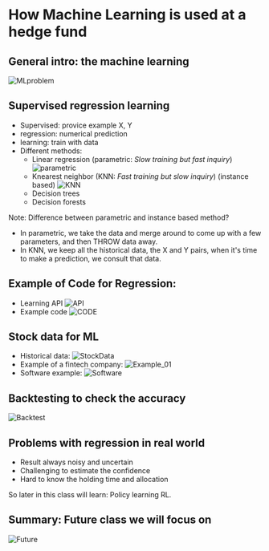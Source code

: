 # How Machine Learning is used at a hedge fund
## General intro: the machine learning
![MLproblem](https://raw.githubusercontent.com/suereey/ML4T_summer_study/main/03_screenshot/01_GeneralMLproblem.PNG)
## Supervised regression learning
- Supervised: provice example X, Y
- regression: numerical prediction
- learning: train with data
- Different methods:
    - Linear regression (parametric: *Slow training but fast inquiry*)
        ![parametric](https://raw.githubusercontent.com/suereey/ML4T_summer_study/main/03_screenshot/07_Regression_Parametric.PNG)
    - Knearest neighbor (KNN: *Fast training but slow inquiry*) (instance based)
        ![KNN](https://raw.githubusercontent.com/suereey/ML4T_summer_study/main/03_screenshot/08_Regression_KNN.PNG)
    - Decision trees
    - Decision forests

Note: Difference between parametric and instance based method?

- In parametric, we take the data and merge around to come up with a few parameters, and then THROW data away.
- In KNN, we keep all the historical data, the X and Y pairs, when it's time to make a prediction, we consult that data.
## Example of Code for Regression:
- Learning API
    ![API](https://raw.githubusercontent.com/suereey/ML4T_summer_study/main/03_screenshot/10_LearningAPI.PNG)
- Example code
    ![CODE](https://raw.githubusercontent.com/suereey/ML4T_summer_study/main/03_screenshot/10_Code-linearregression.PNG)

## Stock data for ML
- Historical data:
![StockData](https://raw.githubusercontent.com/suereey/ML4T_summer_study/main/03_screenshot/02_StockData.PNG)
- Example of a fintech company:
![Example_01](https://raw.githubusercontent.com/suereey/ML4T_summer_study/main/03_screenshot/02_StockData.PNG)
- Software example:
![Software](https://raw.githubusercontent.com/suereey/ML4T_summer_study/main/03_screenshot/04_SoftwareExample.PNG)

## Backtesting to check the accuracy
![Backtest](https://raw.githubusercontent.com/suereey/ML4T_summer_study/main/03_screenshot/05_Backtesting.PNG)

## Problems with regression in real world
- Result always noisy and uncertain
- Challenging to estimate the confidence
- Hard to know the holding time and allocation

So later in this class will learn: Policy learning RL.

## Summary: Future class we will focus on 
![Future](https://raw.githubusercontent.com/suereey/ML4T_summer_study/main/03_screenshot/06_FutureClassFocus.PNG)

